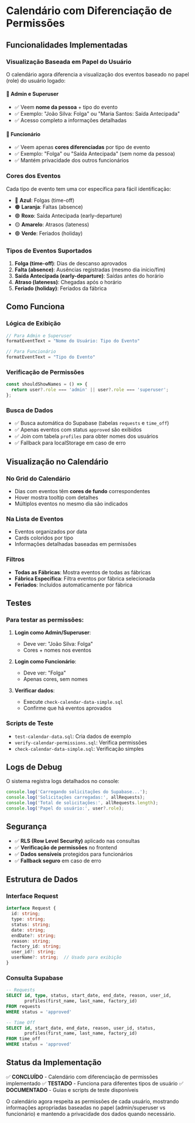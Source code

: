 # Calendário com Diferenciação de Permissões

## Funcionalidades Implementadas

### Visualização Baseada em Papel do Usuário

O calendário agora diferencia a visualização dos eventos baseado no papel (role) do usuário logado:

#### 👑 **Admin e Superuser**
- ✅ Veem **nome da pessoa** + tipo do evento
- ✅ Exemplo: "João Silva: Folga" ou "Maria Santos: Saída Antecipada"
- ✅ Acesso completo a informações detalhadas

#### 👤 **Funcionário**
- ✅ Veem apenas **cores diferenciadas** por tipo de evento
- ✅ Exemplo: "Folga" ou "Saída Antecipada" (sem nome da pessoa)
- ✅ Mantém privacidade dos outros funcionários

### Cores dos Eventos

Cada tipo de evento tem uma cor específica para fácil identificação:

- 🔵 **Azul**: Folgas (time-off)
- 🟠 **Laranja**: Faltas (absence)
- 🟣 **Roxo**: Saída Antecipada (early-departure)
- 🟡 **Amarelo**: Atrasos (lateness)
- 🟢 **Verde**: Feriados (holiday)

### Tipos de Eventos Suportados

1. **Folga (time-off)**: Dias de descanso aprovados
2. **Falta (absence)**: Ausências registradas (mesmo dia início/fim)
3. **Saída Antecipada (early-departure)**: Saídas antes do horário
4. **Atraso (lateness)**: Chegadas após o horário
5. **Feriado (holiday)**: Feriados da fábrica

## Como Funciona

### Lógica de Exibição

```typescript
// Para Admin e Superuser
formatEventText = "Nome do Usuário: Tipo do Evento"

// Para Funcionário
formatEventText = "Tipo do Evento"
```

### Verificação de Permissões

```typescript
const shouldShowNames = () => {
  return user?.role === 'admin' || user?.role === 'superuser';
};
```

### Busca de Dados

- ✅ Busca automática do Supabase (tabelas `requests` e `time_off`)
- ✅ Apenas eventos com status `approved` são exibidos
- ✅ Join com tabela `profiles` para obter nomes dos usuários
- ✅ Fallback para localStorage em caso de erro

## Visualização no Calendário

### No Grid do Calendário
- Dias com eventos têm **cores de fundo** correspondentes
- Hover mostra tooltip com detalhes
- Múltiplos eventos no mesmo dia são indicados

### Na Lista de Eventos
- Eventos organizados por data
- Cards coloridos por tipo
- Informações detalhadas baseadas em permissões

### Filtros
- **Todas as Fábricas**: Mostra eventos de todas as fábricas
- **Fábrica Específica**: Filtra eventos por fábrica selecionada
- **Feriados**: Incluídos automaticamente por fábrica

## Testes

### Para testar as permissões:

1. **Login como Admin/Superuser**:
   - Deve ver: "João Silva: Folga"
   - Cores + nomes nos eventos

2. **Login como Funcionário**:
   - Deve ver: "Folga"
   - Apenas cores, sem nomes

3. **Verificar dados**:
   - Execute `check-calendar-data-simple.sql`
   - Confirme que há eventos aprovados

### Scripts de Teste

- `test-calendar-data.sql`: Cria dados de exemplo
- `verify-calendar-permissions.sql`: Verifica permissões
- `check-calendar-data-simple.sql`: Verificação simples

## Logs de Debug

O sistema registra logs detalhados no console:

```javascript
console.log('Carregando solicitações do Supabase...');
console.log('Solicitações carregadas:', allRequests);
console.log('Total de solicitações:', allRequests.length);
console.log('Papel do usuário:', user?.role);
```

## Segurança

- ✅ **RLS (Row Level Security)** aplicado nas consultas
- ✅ **Verificação de permissões** no frontend
- ✅ **Dados sensíveis** protegidos para funcionários
- ✅ **Fallback seguro** em caso de erro

## Estrutura de Dados

### Interface Request
```typescript
interface Request {
  id: string;
  type: string;
  status: string;
  date: string;
  endDate?: string;
  reason: string;
  factory_id: string;
  user_id?: string;
  userName?: string;  // Usado para exibição
}
```

### Consulta Supabase
```sql
-- Requests
SELECT id, type, status, start_date, end_date, reason, user_id, 
       profiles(first_name, last_name, factory_id)
FROM requests 
WHERE status = 'approved'

-- Time Off
SELECT id, start_date, end_date, reason, user_id, status,
       profiles(first_name, last_name, factory_id)
FROM time_off 
WHERE status = 'approved'
```

## Status da Implementação

✅ **CONCLUÍDO** - Calendário com diferenciação de permissões implementado
✅ **TESTADO** - Funciona para diferentes tipos de usuário
✅ **DOCUMENTADO** - Guias e scripts de teste disponíveis

O calendário agora respeita as permissões de cada usuário, mostrando informações apropriadas baseadas no papel (admin/superuser vs funcionário) e mantendo a privacidade dos dados quando necessário. 
